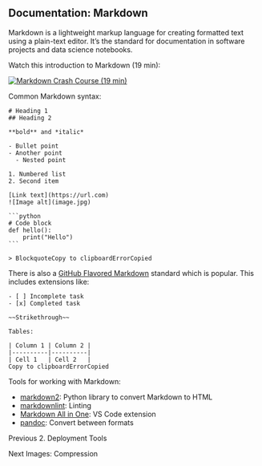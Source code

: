 ## Documentation: Markdown

Markdown is a lightweight markup language for creating formatted text using a
plain-text editor. It’s the standard for documentation in software projects
and data science notebooks.

Watch this introduction to Markdown (19 min):

[![Markdown Crash Course \(19
min\)](https://i.ytimg.com/vi_webp/HUBNt18RFbo/sddefault.webp)](https://youtu.be/HUBNt18RFbo)

Common Markdown syntax:

    
    
    # Heading 1
    ## Heading 2
    
    **bold** and *italic*
    
    - Bullet point
    - Another point
      - Nested point
    
    1. Numbered list
    2. Second item
    
    [Link text](https://url.com)
    ![Image alt](image.jpg)
    
    ```python
    # Code block
    def hello():
        print("Hello")
    ```
    
    > BlockquoteCopy to clipboardErrorCopied

There is also a [GitHub Flavored Markdown](https://github.github.com/gfm/)
standard which is popular. This includes extensions like:

    
    
    - [ ] Incomplete task
    - [x] Completed task
    
    ~~Strikethrough~~
    
    Tables:
    
    | Column 1 | Column 2 |
    |----------|----------|
    | Cell 1   | Cell 2   |
    Copy to clipboardErrorCopied

Tools for working with Markdown:

  * [markdown2](https://pypi.org/project/markdown2/): Python library to convert Markdown to HTML
  * [markdownlint](https://github.com/DavidAnson/markdownlint): Linting
  * [Markdown All in One](https://marketplace.visualstudio.com/items?itemName=yzhang.markdown-all-in-one): VS Code extension
  * [pandoc](https://pandoc.org/): Convert between formats

Previous 2\. Deployment Tools

Next Images: Compression

